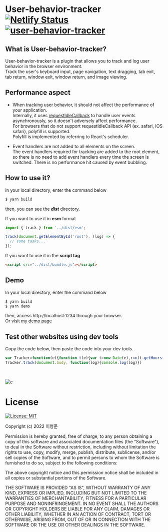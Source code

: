# User-behavior-tracker [![Netlify Status](https://api.netlify.com/api/v1/badges/16ccc162-a42e-4f68-ad36-cd11e1f5d0dd/deploy-status)](https://app.netlify.com/sites/bucolic-pie-ca1277/deploys) [![user-behavior-tracker](https://img.shields.io/endpoint?url=https://dashboard.cypress.io/badge/detailed/uvruz5/main&style=flat-square&logo=cypress)](https://dashboard.cypress.io/projects/uvruz5/runs) <br/>

## What is User-behavior-tracker?
User-behavior-tracker is a plugin that allows you to track and log user behavior in the browser environment. <br/>
Track the user's keyboard input, page navigation, text dragging, tab exit, tab return, window exit, window return, and image viewing.

## Performance aspect
- When tracking user behavior, it should not affect the performance of your application. <br/>
Internally, it uses [requestIdleCallback](https://developer.mozilla.org/ko/docs/Web/API/Window/requestIdleCallback) to handle user events asynchronously, so it doesn't adversely affect performance. <br />
For browsers that do not support requestIdleCallback API (ex. safari, IOS safari), polyfill is supported. <br />
Polyfill is implemented by referring to React's scheduler.

- Event handlers are not added to all elements on the screen. <br />
The event handlers required for tracking are added to the root element, so there is no need to add event handlers every time the screen is switched.
There is no performance hit caused by event bubbling.

## How to use it?
In your local directory, enter the command below
```sh
$ yarn build
```
then, you can see the ***dist*** directory.

If you want to use it in **esm** format
```javascript
import { track } from '../dist/esm';

track(document.getElementById('root'), (log) => {
  // some tasks...
});

```
If you want to use it in the **script tag**
```html
<script src="../dist/bundle.js"></script>
```

## Demo
In your local directory, enter the command below
```sh
$ yarn build
$ yarn demo
```
then, access http://localhost:1234 through your browser.<br />
Or visit [my demo page](https://bucolic-pie-ca1277.netlify.app/)


## Test other websites using dev tools
Copy the code below, then paste the code into your dev tools.
```js
var Tracker=function(e){function t(e){var t=new Date(e),r=n(t.getHours()),a=n(t.getMinutes()),i=n(t.getSeconds());return"".concat(r,":").concat(a,":").concat(i)}function n(e){return e>=10?"".concat(e):"0".concat(e)}var r="INPUT",a="keyboard",i=null;function o(e){clearTimeout(i);var t=function(){var t=function(){if(document.activeElement.tagName===r)return document.activeElement;return null}();t&&G({evt:Object.assign(Object.assign({},e),{target:t}),timestamp:R(),syncType:A,eventType:a})};"Enter"===e.key?t():i=setTimeout(t,300)}function c(e){return function(e){if(Array.isArray(e))return u(e)}(e)||function(e){if("undefined"!=typeof Symbol&&null!=e[Symbol.iterator]||null!=e["@@iterator"])return Array.from(e)}(e)||function(e,t){if(!e)return;if("string"==typeof e)return u(e,t);var n=Object.prototype.toString.call(e).slice(8,-1);"Object"===n&&e.constructor&&(n=e.constructor.name);if("Map"===n||"Set"===n)return Array.from(e);if("Arguments"===n||/^(?:Ui|I)nt(?:8|16|32)(?:Clamped)?Array$/.test(n))return u(e,t)}(e)||function(){throw new TypeError("Invalid attempt to spread non-iterable instance.\nIn order to be iterable, non-array objects must have a [Symbol.iterator]() method.")}()}function u(e,t){(null==t||t>e.length)&&(t=e.length);for(var n=0,r=new Array(t);n<t;n++)r[n]=e[n];return r}var s="IMG",m="pointer-move",p=R(),f="",v=R(),l={};function y(e){R()-p>10&&(G({eventType:m,evt:e,syncType:A,timestamp:R()}),p=R())}function d(e){return e.tagName===s?NodeFilter.FILTER_ACCEPT:NodeFilter.FILTER_SKIP}function g(e,n){var r=e.evt,a=e.timestamp,i=r.target;if(function(e){if(e.tagName===s)return!0;for(var t=0,n=c(e.childNodes);n.length;){var r=n.shift();r.tagName===s?t+=1:r.childNodes.forEach((function(e){return n.push(e)}))}return 1===t}(i)){var o=document.createTreeWalker(i,NodeFilter.SHOW_ELEMENT,d);if(o.currentNode.tagName===s||o.nextNode()){var u=o.currentNode.getAttribute("src");if(f!==u)f=u,v=R();else{var m=Object(l).hasOwnProperty(u);R()-v>1e3&&!m&&(l[u]=!0,n({contents:u,time:t(a),timestamp:a,type:"image-viewing"}))}}}}var T="pointer-up";function b(e){G({evt:e,eventType:T,syncType:A,timestamp:R()})}var h=0,w=0,E=!0,k="focus",N="focus-change";function I(){w+=1}function S(){G({evt:new Event(k),eventType:k,syncType:A,timestamp:R()})}var A=0,L=[],O=[],M=[],j=function(){},C=3,F=0,P=new MessageChannel,_=P.port2;function R(){return(new Date).valueOf()}function q(){return F-R()}function x(e){for(e||(e={timeRemaining:q,didTimeout:!1});2===C||e.timeRemaining();){var t=null;if($(L)?W(t=z(L)):3===C&&$(O)?W(t=z(O)):3===C&&$(M)&&(t=z(M),j(t)),null===t)break}($(L)||$(O)||$(M))&&_.postMessage(null),C=3}var D="function"==typeof requestIdleCallback?function(){requestIdleCallback(x)}:function(){F=R()+20,x()};function H(e,t){return e.timestamp-t.timestamp}function U(e){for(var t=e.length-1;t>0;){var n=t-1>>1,r=e[t],a=e[n];if(!(a&&H(r,a)<0))break;e[t]=a,e[n]=r,t=n}}function W(e){switch(e.eventType){case a:!function(e,n){var r=e.evt,i=e.timestamp,o=r.target.value;o&&n({contents:o,timestamp:i,type:a,time:t(i)})}(e,K);break;case B:n=K,r=e.timestamp,(i=window.location.pathname)!==Q&&(Q=i,n({contents:i,timestamp:r,time:t(r),type:J}));break;case k:!function(e,n){var r=e.timestamp,a=document.hasFocus();E!==a&&n(a?{contents:h!==w?"[move-to-current-tab]":"[move-to-current-window]",timestamp:r,type:N,time:t(r)}:{contents:h!==w?"[move-to-another-tab]":"[move-to-another-window]",timestamp:r,type:N,time:t(r)}),h=w,E=a,setTimeout((function(){S()}),150)}(e,K);break;case T:!function(e,n){var r=e.timestamp,a=document.getSelection().toString();a&&n({contents:a,time:t(r),timestamp:r,type:"text-select"})}(e,K);break;case m:g(e,K);break;default:K({type:"",contents:1===e.syncType?"sync":"async",time:"",timestamp:e.timestamp})}var n,r,i}function G(e){var t=e.evt,n=e.timestamp,r=e.syncType,a=e.eventType;r===A?(O.push({evt:t,timestamp:n,syncType:r,eventType:a}),U(O),_.postMessage(null)):1===r&&(L.push({evt:t,timestamp:n,syncType:r,eventType:a}),U(L),C=2,x())}function K(e){M.push(e),U(M)}function $(e){return e[0]?e[0]:null}function z(e){if(!e[0])return null;var t=e[0],n=e.pop();return n!==t&&(e[0]=n,function(e){for(var t=0,n=e.length;t<n;){var r=2*t+1,a=r+1,i=e[r],o=e[a],c=e[t];if(i&&H(i,c)<0)o&&H(o,i)<0?(e[t]=o,e[a]=c,t=a):(e[t]=i,e[r]=c,t=r);else{if(!(o&&H(o,c)<0))return;e[t]=o,e[a]=c}}}(e)),t}P.port1.onmessage=D;var B="click",J="page-navigate",Q=window.location.pathname;function V(e){G({evt:e,timestamp:R(),eventType:B,syncType:A})}return e.track=function(e,t){var n;e&&(e.addEventListener("keyup",o),e.addEventListener("click",V),window.addEventListener("popstate",V),document.addEventListener("visibilitychange",I),e.addEventListener("pointerup",b),S(),e.addEventListener("pointermove",y),"function"==typeof(n=t)&&(j=n))},Object.defineProperty(e,"__esModule",{value:!0}),e}({});
Tracker.track(document.body, function(log){console.log(log)})
```
<br/>

![c](https://user-images.githubusercontent.com/49009864/170848067-74f051a7-acf7-4655-81bd-051c97339eed.gif)


# License 
[![License: MIT](https://img.shields.io/badge/License-MIT-yellow.svg)](https://opensource.org/licenses/MIT)

Copyright (c) 2022 이형준

Permission is hereby granted, free of charge, to any person obtaining a copy
of this software and associated documentation files (the "Software"), to deal
in the Software without restriction, including without limitation the rights
to use, copy, modify, merge, publish, distribute, sublicense, and/or sell
copies of the Software, and to permit persons to whom the Software is
furnished to do so, subject to the following conditions:

The above copyright notice and this permission notice shall be included in all
copies or substantial portions of the Software.

THE SOFTWARE IS PROVIDED "AS IS", WITHOUT WARRANTY OF ANY KIND, EXPRESS OR
IMPLIED, INCLUDING BUT NOT LIMITED TO THE WARRANTIES OF MERCHANTABILITY,
FITNESS FOR A PARTICULAR PURPOSE AND NONINFRINGEMENT. IN NO EVENT SHALL THE
AUTHORS OR COPYRIGHT HOLDERS BE LIABLE FOR ANY CLAIM, DAMAGES OR OTHER
LIABILITY, WHETHER IN AN ACTION OF CONTRACT, TORT OR OTHERWISE, ARISING FROM,
OUT OF OR IN CONNECTION WITH THE SOFTWARE OR THE USE OR OTHER DEALINGS IN THE
SOFTWARE.
